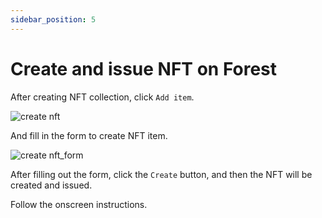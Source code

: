 ```yaml
---
sidebar_position: 5
---
```


# Create and issue NFT on Forest

After creating NFT collection, click `Add item`.

![create nft](/img/forest-create-nft.png)

And fill in the form to create NFT item.

![create nft_form](/img/forest-create-nft-form.png)

After filling out the form, click the `Create` button, and then the NFT will be created and issued.

Follow the onscreen instructions.


